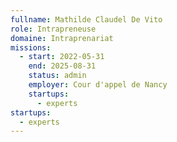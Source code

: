 ```yaml
---
fullname: Mathilde Claudel De Vito
role: Intrapreneuse
domaine: Intraprenariat
missions:
  - start: 2022-05-31
    end: 2025-08-31
    status: admin
    employer: Cour d'appel de Nancy
    startups:
      - experts
startups:
  - experts
---
```

